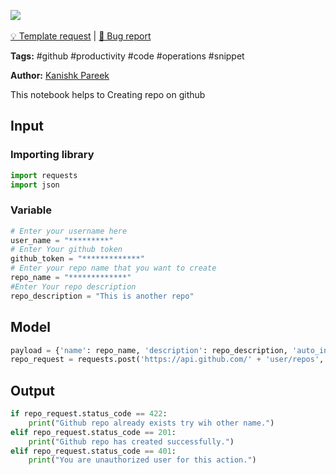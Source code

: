 <a href="https://app.naas.ai/user-redirect/naas/downloader?url=https://raw.githubusercontent.com/jupyter-naas/awesome-notebooks/master/GitHub/Github_Create_Repo.ipynb" target="_parent"><img src="https://naasai-public.s3.eu-west-3.amazonaws.com/open_in_naas.svg"/></a><br><br><a href="https://github.com/jupyter-naas/awesome-notebooks/issues/new?assignees=&labels=&template=template-request.md&title=Tool+-+Action+of+the+notebook+">💡 Template request</a> | <a href="https://github.com/jupyter-naas/awesome-notebooks/issues/new?assignees=&labels=bug&template=bug_report.md&title=GitHub+-+Github+Create+Repo:+Error+short+description">🚨 Bug report</a>

**Tags:** #github #productivity #code #operations #snippet

**Author:** [Kanishk Pareek](https://in.linkedin.com/in/kanishkpareek/)

This notebook helps to Creating repo on github

## Input

### Importing library


```python
import requests
import json
```

### Variable


```python
# Enter your username here
user_name = "*********"
# Enter Your github token
github_token = "*************"
# Enter your repo name that you want to create
repo_name = "*************"
#Enter Your repo description
repo_description = "This is another repo"
```

## Model


```python
payload = {'name': repo_name, 'description': repo_description, 'auto_init': 'true'}
repo_request = requests.post('https://api.github.com/' + 'user/repos', auth=(user_name,github_token), data=json.dumps(payload))
```

## Output


```python
if repo_request.status_code == 422:
    print("Github repo already exists try wih other name.")
elif repo_request.status_code == 201:
    print("Github repo has created successfully.")
elif repo_request.status_code == 401:
    print("You are unauthorized user for this action.") 
```


```python

```
